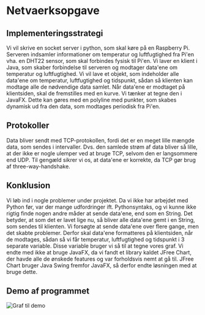 # Netvaerksopgave

## Implementeringsstrategi
Vi vil skrive en socket server i python, som skal køre på en Raspberry Pi. Serveren indsamler informationer om temperatur og luftfugtighed fra Pi'en vha. en DHT22 sensor, som skal
forbindes fysisk til Pi'en. Vi laver en klient i Java, som skaber forbindelse til serveren og modtager data'ene om temperatur og luftfugtighed.
Vi vil lave et objekt, som indeholder alle data'ene om temperatur, luftfugtighed og tidspunkt, sådan så klienten kan modtage alle de nødvendige data samlet. Når data'ene er
modtaget på klientsiden, skal de fremstilles med en kurve. Vi tænker at tegne den i JavaFX. Dette kan gøres med en polyline med punkter, som skabes dynamisk ud fra den data,
som modtages periodisk fra Pi'en.

## Protokoller
Data bliver sendt med TCP-protokollen, fordi det er en meget lille mængde data, som sendes i intervaller. Dvs. den samlede strøm af data bliver så lille, at der ikke er nogle
ulemper ved at bruge TCP, selvom den er langsommere end UDP. Til gengæld sikrer vi os, at data'ene er korrekte, da TCP gør brug af three-way-handshake.

## Konklusion
Vi løb ind i nogle problemer under projektet. Da vi ikke har arbejdet med Python før, var der mange udfordringer ift. Pythonsyntaks, og vi kunne ikke rigtig finde nogen andre måder at sende data'ene, end som en String. Det betyder, at som det er lavet lige nu, så bliver alle data'ene gemt i en String, som sendes til klienten. Vi forsøgte at sende
data'ene over flere gange, men det skabte problemer. Derfor skal data'ene formatteres på klientsiden, når de modtages, sådan så vi får temperatur, luftfugtighed og tidspunkt i 3
separate variable. Disse variable bruger vi så til at tegne vores graf.
Vi endte med ikke at bruge JavaFX, da vi fandt et library kaldet JFree Chart, der havde alle de ønskede features og var forholdsvis nemt at gå til. JFree Chart bruger Java Swing
fremfor JavaFX, så derfor endte løsningen med at bruge dette.

## Demo af programmet
![Graf til demo](https://i.imgur.com/2LaVTDz.jpg)
